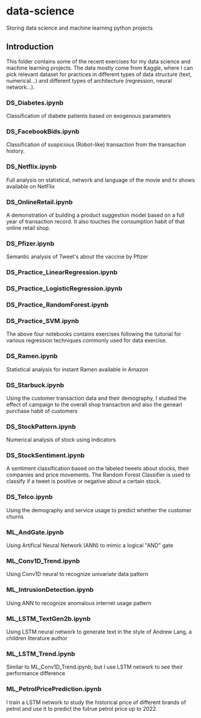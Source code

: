 # data-science
Storing data science and machine learning python projects

## Introduction
This folder contains some of the recent exercises for my data science
and machine learning projects. The data mostly come from Kaggle,
where I can pick relevant dataset for practices in different 
types of data structure (text, numerical...) and different types
of architecture (regression, neural network...). 

### DS_Diabetes.ipynb
Classification of diabete patients based on exogenous parameters

### DS_FacebookBids.ipynb
Classification of suspicious (Robot-like) transaction from the 
transaction history. 

### DS_Netflix.ipynb
Full analysis on statistical, network and language of the movie and 
tv shows available on NetFlix

### DS_OnlineRetail.ipynb
A demonstration of building a product suggestion model based on a
full year of transaction record. It also touches the consumption 
habit of that online retail shop. 

### DS_Pfizer.ipynb
Semantic analysis of Tweet's about the vaccine by Pfizer

### DS_Practice_LinearRegression.ipynb

### DS_Practice_LogisticRegression.ipynb

### DS_Practice_RandomForest.ipynb

### DS_Practice_SVM.ipynb

The above four notebooks contains exercises following the tuitorial for 
various regression techniques commonly used for data exercise. 

### DS_Ramen.ipynb
Statistical analysis for instant Ramen available in Amazon

### DS_Starbuck.ipynb
Using the customer transaction data and their demography, I studied the 
effect of campaign to the overall shop transaction and also the genearl
purchase habit of customers

### DS_StockPattern.ipynb
Numerical analysis of stock using indicators

### DS_StockSentiment.ipynb
A sentiment classification based on the labeled tweets about stocks, 
their companies and price movements. The Random Forest Classifier is 
used to classify if a tweet is positive or negative about a certain stock.

### DS_Telco.ipynb
Using the demography and service usage to predict whether the customer churns

### ML_AndGate.ipynb
Using Artifical Neural Network (ANN) to mimic a logical "AND" gate

### ML_Conv1D_Trend.ipynb
Using Conv1D neural to recognize univariate data pattern

### ML_IntrusionDetection.ipynb
Using ANN to recognize anomalous internet usage pattern

### ML_LSTM_TextGen2b.ipynb
Using LSTM neural network to generate text in the style of 
Andrew Lang, a children literature author

### ML_LSTM_Trend.ipynb
Similar to ML_Conv1D_Trend.ipynb, but I use LSTM network to see
their performance difference

### ML_PetrolPricePrediction.ipynb
I train a LSTM network to study the historical price of different brands of 
petrol and use it to predict the futrue petrol price up to 2022.

